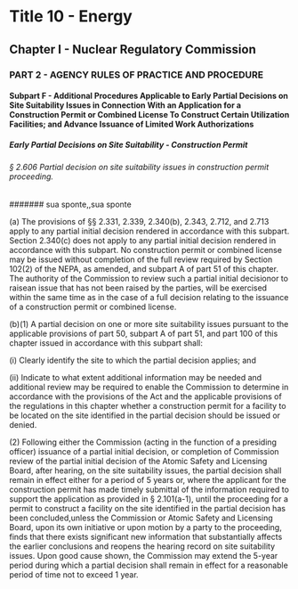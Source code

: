 
# Title 10 - Energy
## Chapter I - Nuclear Regulatory Commission
### PART 2 - AGENCY RULES OF PRACTICE AND PROCEDURE
#### Subpart F - Additional Procedures Applicable to Early Partial Decisions on Site Suitability Issues in Connection With an Application for a Construction Permit or Combined License To Construct Certain Utilization Facilities; and Advance Issuance of Limited Work Authorizations
##### Early Partial Decisions on Site Suitability - Construction Permit
###### § 2.606 Partial decision on site suitability issues in construction permit proceeding.
####### sua sponte,,sua sponte

(a) The provisions of §§ 2.331, 2.339, 2.340(b), 2.343, 2.712, and 2.713 apply to any partial initial decision rendered in accordance with this subpart. Section 2.340(c) does not apply to any partial initial decision rendered in accordance with this subpart. No construction permit or combined license may be issued without completion of the full review required by Section 102(2) of the NEPA, as amended, and subpart A of part 51 of this chapter. The authority of the Commission to review such a partial initial decisionor to raisean issue that has not been raised by the parties, will be exercised within the same time as in the case of a full decision relating to the issuance of a construction permit or combined license.

(b)(1) A partial decision on one or more site suitability issues pursuant to the applicable provisions of part 50, subpart A of part 51, and part 100 of this chapter issued in accordance with this subpart shall:

(i) Clearly identify the site to which the partial decision applies; and

(ii) Indicate to what extent additional information may be needed and additional review may be required to enable the Commission to determine in accordance with the provisions of the Act and the applicable provisions of the regulations in this chapter whether a construction permit for a facility to be located on the site identified in the partial decision should be issued or denied.

(2) Following either the Commission (acting in the function of a presiding officer) issuance of a partial initial decision, or completion of Commission review of the partial initial decision of the Atomic Safety and Licensing Board, after hearing, on the site suitability issues, the partial decision shall remain in effect either for a period of 5 years or, where the applicant for the construction permit has made timely submittal of the information required to support the application as provided in § 2.101(a-1), until the proceeding for a permit to construct a facility on the site identified in the partial decision has been concluded,unless the Commission or Atomic Safety and Licensing Board, upon its own initiative or upon motion by a party to the proceeding, finds that there exists significant new information that substantially affects the earlier conclusions and reopens the hearing record on site suitability issues. Upon good cause shown, the Commission may extend the 5-year period during which a partial decision shall remain in effect for a reasonable period of time not to exceed 1 year.

